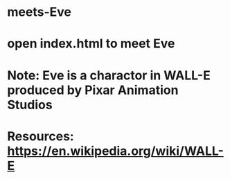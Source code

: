 # meets-Eve
# open index.html to meet Eve
# Note: Eve is a charactor in WALL-E produced by Pixar Animation Studios
# Resources: https://en.wikipedia.org/wiki/WALL-E
